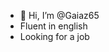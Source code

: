 - 👋 Hi, I’m @Gaiaz65
- Fluent in english
- Looking for a job

<!---
Gaiaz65/Gaiaz65 is a ✨ special ✨ repository because its `README.md` (this file) appears on your GitHub profile.
You can click the Preview link to take a look at your changes.
--->
